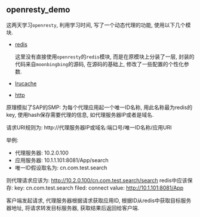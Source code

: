 ## openresty_demo

这两天学习`openresty`, 利用学习时间, 写了一个动态代理的功能, 使用以下几个模块.

* [redis](https://gist.githubusercontent.com/moonbingbing/9915c66346e8fddcefb5/raw/8921bf06c019c21ca694e82a7a0074ce58c49e3d/redis.lua)

    这里没有直接使用`openresty`的`redis`模块, 而是在原模块上分装了一层, 封装的代码来自`moonbingbing`的源码, 在源码的基础上, 修改了一些配置的个性化参数.

* [lrucache](https://github.com/openresty/lua-resty-lrucache)
* [http](https://github.com/pintsized/lua-resty-http)


原理模拟了SAP的SMP: 为每个代理应用起一个唯一ID名称, 用此名称最为redis的key, 使用hash保存需要代理的信息, 如代理服务器IP或者是域名. 

请求URI规则为: http://代理服务器IP或域名:端口号/唯一ID名称/应用URI

举例: 

* 代理服务器: 10.2.0.100
* 应用服务器: 10.1.1.101:8081/App/search 
* 唯一ID假设取名为: cn.com.test.search

则代理请求应该为: http://10.2.0.100/cn.com.test.search/search
redis中应该保存: key: cn.com.test.search filed: connect value: http://10.1.101:8081/App


客户端发起请求, 代理服务器根据请求获取应用ID, 根据ID从redis中获取目标服务器地址, 将请求转发目标服务器, 获取结果后返回给客户端.

